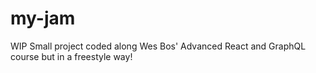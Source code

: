 # my-jam
WIP Small project coded along Wes Bos' Advanced React and GraphQL course but in a freestyle way! 
